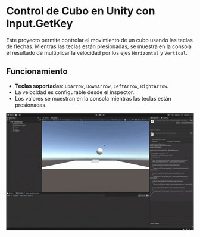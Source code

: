 # Control de Cubo en Unity con Input.GetKey

Este proyecto permite controlar el movimiento de un cubo usando las teclas de flechas. Mientras las teclas están presionadas, se muestra en la consola el resultado de multiplicar la velocidad por los ejes `Horizontal` y `Vertical`.

## Funcionamiento

- **Teclas soportadas**: `UpArrow`, `DownArrow`, `LeftArrow`, `RightArrow`.
- La velocidad es configurable desde el inspector.
- Los valores se muestran en la consola mientras las teclas están presionadas.

![Ejemplo ejercicio 1](ejercicio1.gif)